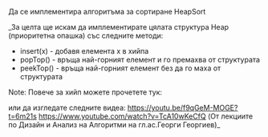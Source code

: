 Да се имплементира алгоритъма за сортиране HeapSort

_За целта ще искам да имплементирате цялата структура Heap (приоритетна опашка) със следните методи:
- insert(x) - добавя елемента x в хийпа
- popTop() - връща най-горният елемент и го премахва от структурата
- peekTop() - връща най-горният елемент без да го маха от структурата

Note:
Повече за хийп можете прочетете тук:

или да изгледате следните видеа:
https://youtu.be/f9qGeM-MOGE?t=6m21s
https://www.youtube.com/watch?v=TcA10wKeCfQ
(От лекциите по Дизайн и Анализ на Алгоритми на гл.ас.Георги Георгиев)_
